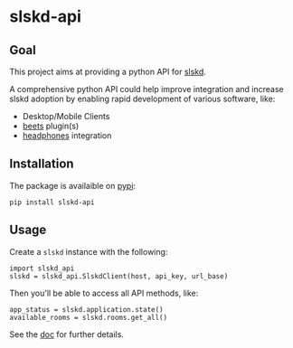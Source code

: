 # slskd-api

## Goal
This project aims at providing a python API for [slskd](https://github.com/slskd/slskd).

A comprehensive python API could help improve integration and increase slskd adoption by enabling rapid development of various software, like:
 * Desktop/Mobile Clients
 * [beets](https://github.com/beetbox/beets) plugin(s)
 * [headphones](https://github.com/rembo10/headphones) integration

## Installation
The package is availaible on [pypi](https://pypi.org/project/slskd-api/):
```
pip install slskd-api
```

## Usage
Create a `slskd` instance with the following:
```
import slskd_api
slskd = slskd_api.SlskdClient(host, api_key, url_base)
```
Then you'll be able to access all API methods, like:
```
app_status = slskd.application.state()
available_rooms = slskd.rooms.get_all()
```
See the [doc](https://slskd-api.readthedocs.io/) for further details.
